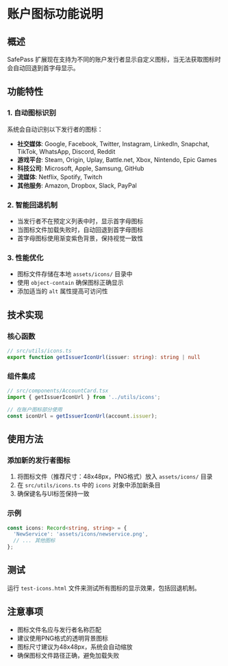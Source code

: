 # 账户图标功能说明

## 概述
SafePass 扩展现在支持为不同的账户发行者显示自定义图标，当无法获取图标时会自动回退到首字母显示。

## 功能特性

### 1. 自动图标识别
系统会自动识别以下发行者的图标：
- **社交媒体**: Google, Facebook, Twitter, Instagram, LinkedIn, Snapchat, TikTok, WhatsApp, Discord, Reddit
- **游戏平台**: Steam, Origin, Uplay, Battle.net, Xbox, Nintendo, Epic Games
- **科技公司**: Microsoft, Apple, Samsung, GitHub
- **流媒体**: Netflix, Spotify, Twitch
- **其他服务**: Amazon, Dropbox, Slack, PayPal

### 2. 智能回退机制
- 当发行者不在预定义列表中时，显示首字母图标
- 当图标文件加载失败时，自动回退到首字母图标
- 首字母图标使用渐变紫色背景，保持视觉一致性

### 3. 性能优化
- 图标文件存储在本地 `assets/icons/` 目录中
- 使用 `object-contain` 确保图标正确显示
- 添加适当的 `alt` 属性提高可访问性

## 技术实现

### 核心函数
```typescript
// src/utils/icons.ts
export function getIssuerIconUrl(issuer: string): string | null
```

### 组件集成
```typescript
// src/components/AccountCard.tsx
import { getIssuerIconUrl } from '../utils/icons';

// 在账户图标部分使用
const iconUrl = getIssuerIconUrl(account.issuer);
```

## 使用方法

### 添加新的发行者图标
1. 将图标文件（推荐尺寸：48x48px，PNG格式）放入 `assets/icons/` 目录
2. 在 `src/utils/icons.ts` 中的 `icons` 对象中添加新条目
3. 确保键名与UI标签保持一致

### 示例
```typescript
const icons: Record<string, string> = {
  'NewService': 'assets/icons/newservice.png',
  // ... 其他图标
};
```

## 测试
运行 `test-icons.html` 文件来测试所有图标的显示效果，包括回退机制。

## 注意事项
- 图标文件名应与发行者名称匹配
- 建议使用PNG格式的透明背景图标
- 图标尺寸建议为48x48px，系统会自动缩放
- 确保图标文件路径正确，避免加载失败 